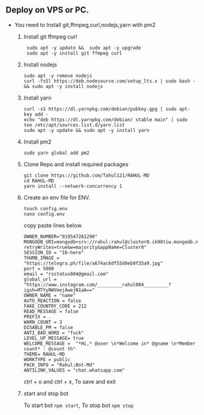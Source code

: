 ## Deploy on VPS or PC.
- You need to Install git,ffmpeg,curl,nodejs,yarn with pm2 
   1. Install git ffmpeg curl 
      ```
       sudo apt -y update &&  sudo apt -y upgrade 
       sudo apt -y install git ffmpeg curl
      ```
   2. Install nodejs 
      ```
      sudo apt -y remove nodejs
      curl -fsSl https://deb.nodesource.com/setup_lts.x | sudo bash - && sudo apt -y install nodejs
      ```

   3. Install yarn
      ```
      curl -sS https://dl.yarnpkg.com/debian/pubkey.gpg | sudo apt-key add - 
      echo "deb https://dl.yarnpkg.com/debian/ stable main" | sudo tee /etc/apt/sources.list.d/yarn.list
      sudo apt -y update && sudo apt -y install yarn
      ```

   4. Install pm2
      ```
      sudo yarn global add pm2
      ```

   5. Clone Repo and install required packages
      ```
      git clone https://github.com/Tahul121/RAHUL-MD
      cd RAHUL-MD
      yarn install --network-concurrency 1
      ```

   6. Create an env file for ENV. 
      ```
      touch config.env
      nano config.env
      ```
      copy paste lines below.

      ```
      OWNER_NUMBER="919547261290"
      MONGODB_URI=mongodb+srv://rahul:rahul@cluster0.ik98tiw.mongodb.net/?retryWrites=true&w=majority&appName=Cluster0"
      SESSION_ID = "ID-here"
      THUMB_IMAGE = "https://telegra.ph/file/a674ac6df55d0eb0f35a9.jpg"
      port = 5000
      email = "rsstatus004@gmail.com"
      global_url = "https://www.instagram.com/_________rahul004_________?igsh=MTYyNWVmejAwejN1aA=="
      OWNER_NAME = "name"
      AUTO_REACTION = false
      FAKE_COUNTRY_CODE = 212
      READ_MESSAGE = false
      PREFIX = .
      WARN_COUNT = 3
      DISABLE_PM = false
      ANTI_BAD_WORD = "fuck"
      LEVEL_UP_MESSAGE= true
      WELCOME_MESSAGE =  "*Hi,* @user \n*Welcome in* @gname \n*Member count* : @count th"
      THEME= RAHUL-MD
      WORKTYPE = public
      PACK_INFO = "Rahul;Bot-Md"
      ANTILINK_VALUES = "chat.whatsapp.com"
      
      ```
      ctrl + o and ctrl + x, To save and exit

   7. start and stop bot

      To start bot ``` npm start ```,
      To stop bot ``` npm stop ```
